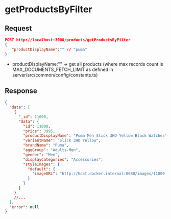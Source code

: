 # getProductsByFilter

## Request

```json
POST http://localhost:3000/products/getProductsByFilter
{
   "productDisplayName":"" // "puma"
}
```

- productDisplayName:"" -> get all products (where max records count is MAX_DOCUMENTS_FETCH_LIMIT as defined in server/src/common/config/constants.ts)

## Response

```json
{
  "data": [
    {
      "_id": 11000,
      "data": {
        "id": 11000,
        "price": 3995,
        "productDisplayName": "Puma Men Slick 3HD Yellow Black Watches",
        "variantName": "Slick 3HD Yellow",
        "brandName": "Puma",
        "ageGroup": "Adults-Men",
        "gender": "Men",
        "displayCategories": "Accessories",
        "styleImages": {
          "default": {
            "imageURL": "http://host.docker.internal:8080/images/11000.jpg"
          }
        }
      }
    }
    //...
  ],
  "error": null
}
```
